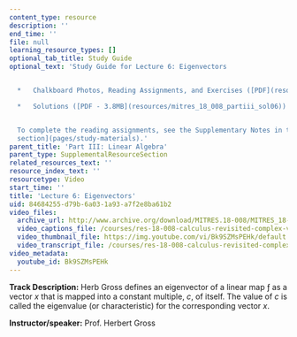 ```yaml
---
content_type: resource
description: ''
end_time: ''
file: null
learning_resource_types: []
optional_tab_title: Study Guide
optional_text: 'Study Guide for Lecture 6: Eigenvectors


  *   Chalkboard Photos, Reading Assignments, and Exercises ([PDF](resources/mitres_18_008_partiii_lec06))

  *   Solutions ([PDF - 3.8MB](resources/mitres_18_008_partiii_sol06))


  To complete the reading assignments, see the Supplementary Notes in the [Study Materials
  section](pages/study-materials).'
parent_title: 'Part III: Linear Algebra'
parent_type: SupplementalResourceSection
related_resources_text: ''
resource_index_text: ''
resourcetype: Video
start_time: ''
title: 'Lecture 6: Eigenvectors'
uid: 84684255-d79b-6a03-1a93-a7f2e8ba61b2
video_files:
  archive_url: http://www.archive.org/download/MITRES.18-008/MITRES_18-008_Part3_lec6_300k.mp4
  video_captions_file: /courses/res-18-008-calculus-revisited-complex-variables-differential-equations-and-linear-algebra-fall-2011/84cae527e7e359f3b40abd113e3f6491_Bk9SZMsPEHk.vtt
  video_thumbnail_file: https://img.youtube.com/vi/Bk9SZMsPEHk/default.jpg
  video_transcript_file: /courses/res-18-008-calculus-revisited-complex-variables-differential-equations-and-linear-algebra-fall-2011/470eade99d2f92c9fcd38590f191c1c0_Bk9SZMsPEHk.pdf
video_metadata:
  youtube_id: Bk9SZMsPEHk
---
```


**Track Description:** Herb Gross defines an eigenvector of a linear map ƒ as a vector _x_ that is mapped into a constant multiple, _c_, of itself. The value of _c_ is called the eigenvalue (or characteristic) for the corresponding vector _x_.

**Instructor/speaker:** Prof. Herbert Gross